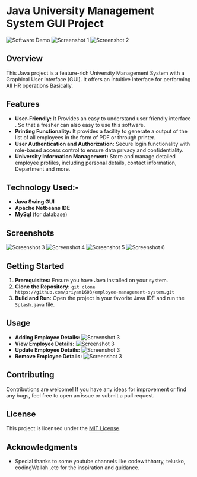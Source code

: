 # Java University Management System GUI Project

![Software Demo](project+images/starting.png)
![Screenshot 1](Images/LoginPage.png)
![Screenshot 2](Images/AfterLoginPage.png)

## Overview
This Java project is a feature-rich University Management System with a Graphical User Interface (GUI). It offers an intuitive interface for performing All HR operations Basically.

## Features
- **User-Friendly:** It Provides an easy to understand user friendly interface . So that a fresher can also easy to use this software.
- **Printing Functionality:** It provides a facility to generate a output of the list of all employees in the form of PDF or through printer.
- **User Authentication and Authorization:** Secure login functionality with role-based access control to ensure data privacy and confidentiality.
- **University Information Management:** Store and manage detailed employee profiles, including personal details, contact information, Department and more.

## Technology Used:-
- **Java Swing GUI**
- **Apache Netbeans IDE**
- **MySql** (for database)
  
## Screenshots
![Screenshot 3](Images/ITdepartment.png)
![Screenshot 4](Images/FinanceDepartment.png)
![Screenshot 5](Images/ProductionDepartment.png)
![Screenshot 6](Images/SalesDepartment.png)

## Getting Started
1. **Prerequisites:** Ensure you have Java installed on your system.
2. **Clone the Repository:** `git clone https://github.com/priyam1608/employee-management-system.git`
3. **Build and Run:** Open the project in your favorite Java IDE and run the `Splash.java` file.

## Usage
- **Adding Employee Details:**
![Screenshot 3](Images/AddEmployeePage.png)
- **View Employee Details:**
![Screenshot 3](Images/ViewPage.png)
- **Update Employee Details:**
![Screenshot 3](Images/UpdateEmployeePage.png)
- **Remove Employee Details:**
![Screenshot 3](Images/RemovePage.png)

## Contributing
Contributions are welcome! If you have any ideas for improvement or find any bugs, feel free to open an issue or submit a pull request.

## License
This project is licensed under the [MIT License](LICENSE).

## Acknowledgments
- Special thanks to some youtube channels like codewithharry, telusko, codingWallah ,etc for the inspiration and guidance.
